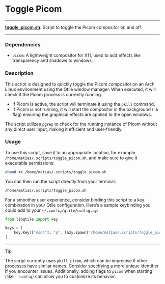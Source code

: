 # Toggle Picom

---

**[toggle_picom.sh](toggle_picom.sh)**: Script to toggle the Picom compositor on and off.

---

### Dependencies

- `picom`: A lightweight compositor for X11, used to add effects like transparency and shadows to windows.

### Description

This script is designed to quickly toggle the Picom compositor on an Arch Linux environment using the Qtile window manager. When executed, it will check if the Picom process is currently running.

- If Picom is active, the script will terminate it using the `pkill` command.
- If Picom is not running, it will start the compositor in the background (`-b` flag) ensuring the graphical effects are applied to the open windows.

The script utilizes `pgrep` to check for the running instance of Picom without any direct user input, making it efficient and user-friendly.

### Usage

To use this script, save it to an appropriate location, for example `/home/matias/.scripts/toggle_picom.sh`, and make sure to give it executable permissions:

```bash
chmod +x /home/matias/.scripts/toggle_picom.sh
```

You can then run the script directly from your terminal:

```bash
/home/matias/.scripts/toggle_picom.sh
```

For a smoother user experience, consider binding this script to a key combination in your Qtile configuration. Here’s a sample keybinding you could add to your `~/.config/qtile/config.py`:

```python
from libqtile import key

keys = [
    key.Key(["mod4"], "p", lazy.spawn("/home/matias/.scripts/toggle_picom.sh")),
]
```

---

> [!TIP]  
> The script currently uses `pkill picom`, which can be imprecise if other processes have similar names. Consider specifying a more unique identifier if you encounter issues. Additionally, adding flags to `picom` when starting (like `--config`) can allow you to customize its behavior.
